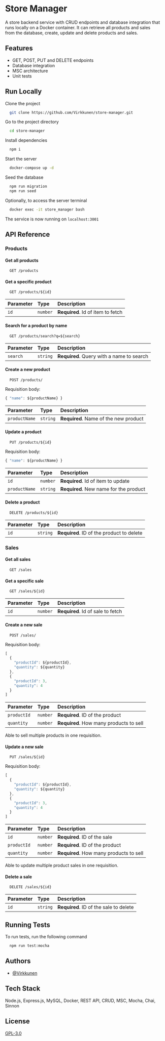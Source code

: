 
# Store Manager

A store backend service with CRUD endpoints and database integration that runs locally on a Docker container.
It can retrieve all products and sales from the database, create, update and delete products and sales.


## Features

- GET, POST, PUT and DELETE endpoints
- Database integration
- MSC architecture
- Unit tests


## Run Locally

Clone the project

```bash
  git clone https://github.com/Virkkunen/store-manager.git
```

Go to the project directory

```bash
  cd store-manager
```

Install dependencies

```bash
  npm i
```

Start the server

```bash
  docker-compose up -d
```

Seed the database

```bash
  npm run migration
  npm run seed
```

Optionally, to access the server terminal

```bash
  docker exec -it store_manager bash
```

The service is now running on `localhost:3001`

## API Reference

### Products

#### Get all products

```http
  GET /products
```

#### Get a specific product

```http
  GET /products/${id}
```

| Parameter | Type     | Description                       |
| :-------- | :------- | :-------------------------------- |
| `id`      | `number` | **Required**. Id of item to fetch |

#### Search for a product by name

```http
  GET /products/search?q=${search}
```

| Parameter | Type     | Description                       |
| :-------- | :------- | :-------------------------------- |
| `search`      | `string` | **Required**. Query with a name to search |

#### Create a new product

```http
  POST /products/
```
Requisition body:
```js
{ "name": ${productName} }
```
| Parameter | Type     | Description                       |
| :-------- | :------- | :-------------------------------- |
| `productName`      | `string` | **Required**. Name of the new product |

#### Update a product

```http
  PUT /products/${id}
```

Requisition body:
```js
{ "name": ${productName} }
```

| Parameter | Type     | Description                       |
| :-------- | :------- | :-------------------------------- |
| `id`      | `number` | **Required**. Id of item to update |
| `productName`      | `string` | **Required**. New name for the product |

#### Delete a product

```http
  DELETE /products/${id}
```
| Parameter | Type     | Description                       |
| :-------- | :------- | :-------------------------------- |
| `id`      | `string` | **Required**. ID of the product to delete |


### Sales

#### Get all sales

```http
  GET /sales
```

#### Get a specific sale

```http
  GET /sales/${id}
```

| Parameter | Type     | Description                       |
| :-------- | :------- | :-------------------------------- |
| `id`      | `number` | **Required**. Id of sale to fetch |

#### Create a new sale

```http
  POST /sales/
```
Requisition body:
```js
[
  {
    "productId": ${productId},
    "quantity": ${quantity}
  },
  {
    "productId": 3,
    "quantity": 4
  }
]
```

| Parameter | Type     | Description                       |
| :-------- | :------- | :-------------------------------- |
| `productId`      | `number` | **Required**. ID of the product |
| `quantity`      | `number` | **Required**. How many products to sell |

Able to sell multiple products in one requisition.

#### Update a new sale

```http
  PUT /sales/${id}
```
Requisition body:
```js
[
  {
    "productId": ${productId},
    "quantity": ${quantity}
  },
  {
    "productId": 3,
    "quantity": 4
  }
]
```

| Parameter | Type     | Description                       |
| :-------- | :------- | :-------------------------------- |
| `id`      | `number` | **Required**. ID of the sale |
| `productId`      | `number` | **Required**. ID of the product |
| `quantity`      | `number` | **Required**. How many products to sell |

Able to update multiple product sales in one requisition.

#### Delete a sale

```http
  DELETE /sales/${id}
```
| Parameter | Type     | Description                       |
| :-------- | :------- | :-------------------------------- |
| `id`      | `string` | **Required**. ID of the sale to delete |

## Running Tests

To run tests, run the following command

```bash
  npm run test:mocha
```

## Authors

- [@Virkkunen](https://www.github.com/Virkkunen)


## Tech Stack

Node.js, Express.js, MySQL, Docker, REST API, CRUD, MSC, Mocha, Chai, Sinnon

## License

[GPL-3.0](https://choosealicense.com/licenses/gpl-3.0/)

